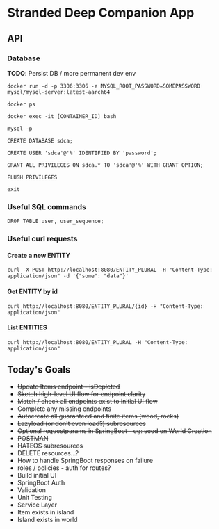 # Stranded Deep Companion App

## API

### Database

**TODO**: Persist DB / more permanent dev env

`docker run -d -p 3306:3306 -e MYSQL_ROOT_PASSWORD=SOMEPASSWORD mysql/mysql-server:latest-aarch64`

`docker ps`

`docker exec -it [CONTAINER_ID] bash`

`mysql -p`

`CREATE DATABASE sdca;`

`CREATE USER 'sdca'@'%' IDENTIFIED BY 'password';`

`GRANT ALL PRIVILEGES ON sdca.* TO 'sdca'@'%' WITH GRANT OPTION;`

`FLUSH PRIVILEGES`

`exit`

### Useful SQL commands

`DROP TABLE user, user_sequence;`

### Useful curl requests

#### Create a new ENTITY
`curl -X POST http://localhost:8080/ENTITY_PLURAL -H "Content-Type: application/json" -d '{"some": "data"}'`

#### Get ENTITY by id
`curl http://localhost:8080/ENTITY_PLURAL/{id} -H "Content-Type: application/json"`

#### List ENTITIES
`curl http://localhost:8080/ENTITY_PLURAL -H "Content-Type: application/json"`

Today's Goals
---

 - ~~Update Items endpoint  - isDepleted~~
 - ~~Sketch high-level UI flow for endpoint clarity~~
 - ~~Match / check all endpoints exist to initial UI flow~~
 - ~~Complete any missing endpoints~~
 - ~~Autocreate all guaranteed and finite items (wood, rocks)~~
 - ~~Lazyload (or don't even load?) subresources~~
 - ~~Optional requestparams in SpringBoot - eg: seed on World Creation~~
 - ~~POSTMAN~~
 - ~~HATEOS subresources~~
 - DELETE resources...?
 - How to handle SpringBoot responses on failure
 - roles / policies - auth for routes?
 - Build initial UI
 - SpringBoot Auth
 - Validation
 - Unit Testing
 - Service Layer
 - Item exists in island
 - Island exists in world